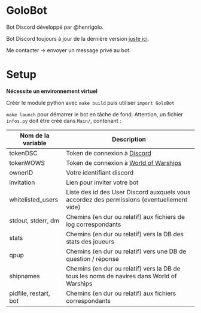 # GoloBot

Bot Discord développé par @henrigolo.

Bot Discord toujours à jour de la dernière version [juste ici](https://discord.com/api/oauth2/authorize?client_id=1045367982060220557&permissions=8&scope=bot%20applications.commands).

Me contacter -> envoyer un message privé au bot.

# Setup

**Nécessite un environnement virtuel**

Créer le module python avec `make build` puis utiliser `import GoloBot`

`make launch` pour démarrer le bot en tâche de fond.
Attention, un fichier `infos.py` doit être créé dans `Main/`, contenant :

Nom de la variable | Description
---|---
tokenDSC | Token de connexion à [Discord](https://discord.com/developers/applications)
tokenWOWS | Token de connexion à [World of Warships](https://developers.wargaming.net/reference/all/wows/)
ownerID | Votre identifiant discord
invitation | Lien pour inviter votre bot
whitelisted_users | Liste des id des User Discord auxquels vous accordez des permissions (eventuellement vide)
stdout, stderr, dm | Chemins (en dur ou relatif) aux fichiers de log correspondants
stats | Chemins (en dur ou relatif) vers la DB des stats des joueurs
qpup | Chemins (en dur ou relatif) vers une DB de question / réponse
shipnames | Chemins (en dur ou relatif) vers la DB de tous les noms de navires dans World of Warships
pidfile, restart, bot | Chemins (en dur ou relatif) aux fichiers correspondants
